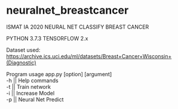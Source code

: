 # neuralnet_breastcancer
ISMAT IA 2020 NEURAL NET CLASSIFY BREAST CANCER

PYTHON 3.7.3
TENSORFLOW 2.x

Dataset used:
https://archive.ics.uci.edu/ml/datasets/Breast+Cancer+Wisconsin+(Diagnostic)


Program usage
app.py [option] [argument]  
-h                || Help commands  
-t                || Train network  
-i                || Increase Model  
-p <data string>  || Neural Net Predict


